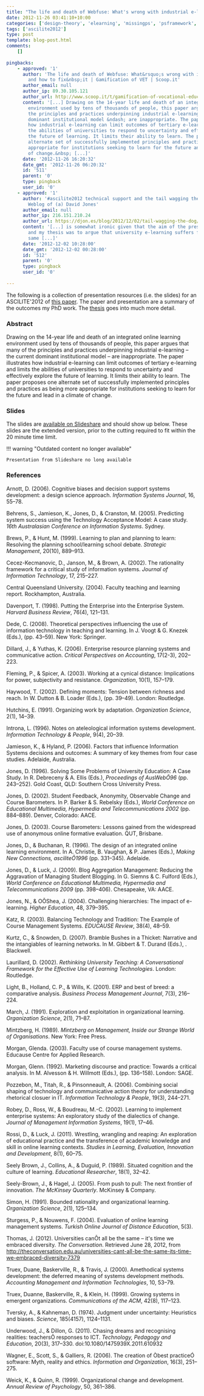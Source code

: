 ```yaml
---
title: "The life and death of Webfuse: What's wrong with industrial e-learning and how to fix it"
date: 2012-11-26 03:41:10+10:00
categories: ['design-theory', 'elearning', 'missingps', 'psframework', 'thesis', 'webfuse']
tags: ['ascilite2012']
type: post
template: blog-post.html
comments:
    []
    
pingbacks:
    - approved: '1'
      author: 'The life and death of Webfuse: What&rsquo;s wrong with industrial e-learning
        and how to fix&nbsp;it | Gamification of VET | Scoop.it'
      author_email: null
      author_ip: 89.30.105.121
      author_url: http://www.scoop.it/t/gamification-of-vocational-education/p/3478199059/the-life-and-death-of-webfuse-what-s-wrong-with-industrial-e-learning-and-how-to-fix-it
      content: '[...] Drawing on the 14-year life and death of an integrated online learning
        environment used by tens of thousands of people, this paper argues that many of
        the principles and practices underpinning industrial e-learning &ndash; the current
        dominant institutional model &ndash; are inappropriate. The paper illustrates
        how industrial e-learning can limit outcomes of tertiary e-learning and limits
        the abilities of universities to respond to uncertainty and effectively explore
        the future of learning. It limits their ability to learn. The paper proposes one
        alternate set of successfully implemented principles and practices as being more
        appropriate for institutions seeking to learn for the future and lead in a climate
        of change.&nbsp; [...]'
      date: '2012-11-26 16:20:32'
      date_gmt: '2012-11-26 06:20:32'
      id: '511'
      parent: '0'
      type: pingback
      user_id: '0'
    - approved: '1'
      author: '#ascilite2012 technical support and the tail wagging the dog &laquo; The
        Weblog of (a) David Jones'
      author_email: null
      author_ip: 216.151.210.24
      author_url: https://djon.es/blog/2012/12/02/tail-wagging-the-dog/
      content: '[...] is somewhat ironic given that the aim of the presentation, the paper
        and my thesis was to argue that university e-learning suffers from exactly the
        same [...]'
      date: '2012-12-02 10:28:00'
      date_gmt: '2012-12-02 00:28:00'
      id: '512'
      parent: '0'
      type: pingback
      user_id: '0'
    
---
```

The following is a collection of presentation resources (i.e. the slides) for an ASCILITE'2012 of [this paper](/blog2/the-life-and-death-of-webfuse-principles-for-learning-and-leading-into-the-future/). The paper and presentation are a summary of the outcomes my PhD work. The [thesis](/blog2/research/phd-thesis/) goes into much more detail.

### Abstract

Drawing on the 14-year life and death of an integrated online learning environment used by tens of thousands of people, this paper argues that many of the principles and practices underpinning industrial e-learning – the current dominant institutional model – are inappropriate. The paper illustrates how industrial e-learning can limit outcomes of tertiary e-learning and limits the abilities of universities to respond to uncertainty and effectively explore the future of learning. It limits their ability to learn. The paper proposes one alternate set of successfully implemented principles and practices as being more appropriate for institutions seeking to learn for the future and lead in a climate of change.

### Slides

The slides are [available on Slideshare](http://www.slideshare.net/davidj/life-and-death-of-webfuse-principles-for-university-elearning) and should show up below. These slides are the extended version, prior to the cutting required to fit within the 20 minute time limit.


!!! warning "Outdated content no longer available"

    Presentation from Slideshare no long available


### References

Arnott, D. (2006). Cognitive biases and decision support systems development: a design science approach. _Information Systems Journal_, 16, 55–78.

Behrens, S., Jamieson, K., Jones, D., & Cranston, M. (2005). Predicting system success using the Technology Acceptance Model: A case study. _16th Australasian Conference on Information Systems_. Sydney.

Brews, P., & Hunt, M. (1999). Learning to plan and planning to learn: Resolving the planning school/learning school debate. _Strategic Management_, 20(10), 889–913.

Cecez-Kecmanovic, D., Janson, M., & Brown, A. (2002). The rationality framework for a critical study of information systems. _Journal of Information Technology_, 17, 215–227.

Central Queensland University. (2004). Faculty teaching and learning report. Rockhampton, Australia.

Davenport, T. (1998). Putting the Enterprise into the Enterprise System. _Harvard Business Review_, 76(4), 121–131.

Dede, C. (2008). Theoretical perspectives influencing the use of information technology in teaching and learning. In J. Voogt & G. Knezek (Eds.), (pp. 43–59). New York: Springer.

Dillard, J., & Yuthas, K. (2006). Enterprise resource planning systems and communicative action. _Critical Perspectives on Accounting_, 17(2-3), 202–223.

Fleming, P., & Spicer, A. (2003). Working at a cynical distance: Implications for power, subjectivity and resistance. _Organization_, 10(1), 157–179.

Haywood, T. (2002). Defining moments: Tension between richness and reach. In W. Dutton & B. Loader (Eds.), (pp. 39–49). London: Routledge.

Hutchins, E. (1991). Organizing work by adaptation. _Organization Science_, 2(1), 14–39.

Introna, L. (1996). Notes on ateleological information systems development. _Information Technology & People_, 9(4), 20–39.

Jamieson, K., & Hyland, P. (2006). Factors that influence Information Systems decisions and outcomes: A summary of key themes from four case studies. Adelaide, Australia.

Jones, D. (1996). Solving Some Problems of University Education: A Case Study. In R. Debreceny & A. Ellis (Eds.), _Proceedings of AusWebÕ96_ (pp. 243–252). Gold Coast, QLD: Southern Cross University Press.

Jones, D. (2002). Student Feedback, Anonymity, Observable Change and Course Barometers. In P. Barker & S. Rebelsky (Eds.), _World Conference on Educational Multimedia, Hypermedia and Telecommunications 2002_ (pp. 884–889). Denver, Colorado: AACE.

Jones, D. (2003). Course Barometers: Lessons gained from the widespread use of anonymous online formative evaluation. QUT, Brisbane.

Jones, D., & Buchanan, R. (1996). The design of an integrated online learning environment. In A. Christie, B. Vaughan, & P. James (Eds.), _Making New Connections, asciliteÕ1996_ (pp. 331–345). Adelaide.

Jones, D., & Luck, J. (2009). Blog Aggregation Management: Reducing the Aggravation of Managing Student Blogging. In G. Siemns & C. Fulford (Eds.), _World Conference on Educational Multimedia, Hypermedia and Telecommunications 2009_ (pp. 398–406). Chesapeake, VA: AACE.

Jones, N., & OÕShea, J. (2004). Challenging hierarchies: The impact of e-learning. _Higher Education_, 48, 379–395.

Katz, R. (2003). Balancing Technology and Tradition: The Example of Course Management Systems. _EDUCAUSE Review_, 38(4), 48–59.

Kurtz, C., & Snowden, D. (2007). Bramble Bushes in a Thicket: Narrative and the intangiables of learning networks. In M. Gibbert & T. Durand (Eds.), . Blackwell.

Laurillard, D. (2002). _Rethinking University Teaching: A Conversational Framework for the Effective Use of Learning Technologies_. London: Routledge.

Light, B., Holland, C. P., & Wills, K. (2001). ERP and best of breed: a comparative analysis. _Business Process Management Journal_, 7(3), 216–224.

March, J. (1991). Exploration and exploitation in organizational learning. _Organization Science_, 2(1), 71–87.

Mintzberg, H. (1989). _Mintzberg on Management, Inside our Strange World of Organisations_. New York: Free Press.

Morgan, Glenda. (2003). Faculty use of course management systems. Educause Centre for Applied Research.

Morgan, Glenn. (1992). Marketing discourse and practice: Towards a critical analysis. In M. Alvesson & H. Willmott (Eds.), (pp. 136–158). London: SAGE.

Pozzebon, M., Titah, R., & Pinsonneault, A. (2006). Combining social shaping of technology and communicative action theory for understanding rhetorical closuer in IT. _Information Technology & People_, 19(3), 244–271.

Robey, D., Ross, W., & Boudreau, M.-C. (2002). Learning to implement enterprise systems: An exploratory study of the dialectics of change. _Journal of Management Information Systems_, 19(1), 17–46.

Rossi, D., & Luck, J. (2011). Wrestling, wrangling and reaping: An exploration of educational practice and the transference of academic knowledge and skill in online learning contexts. _Studies in Learning, Evaluation, Innovation and Development_, 8(1), 60–75.

Seely Brown, J., Collins, A., & Duguid, P. (1989). Situated cognition and the culture of learning. _Educational Researcher_, 18(1), 32–42.

Seely-Brown, J., & Hagel, J. (2005). From push to pull: The next frontier of innovation. _The McKinsey Quarterly_. McKinsey & Company.

Simon, H. (1991). Bounded rationality and organizational learning. _Organization Science_, 2(1), 125–134.

Sturgess, P., & Nouwens, F. (2004). Evaluation of online learning management systems. _Turkish Online Journal of Distance Education_, 5(3).

Thomas, J. (2012). Universities canÕt all be the same – it's time we embraced diversity. _The Conversation_. Retrieved June 28, 2012, from http://theconversation.edu.au/universities-cant-all-be-the-same-its-time-we-embraced-diversity-7379

Truex, Duane, Baskerville, R., & Travis, J. (2000). Amethodical systems development: the deferred meaning of systems development methods. _Accounting Management and Information Technologies_, 10, 53–79.

Truex, Duanne, Baskerville, R., & Klein, H. (1999). Growing systems in emergent organizations. _Communications of the ACM_, 42(8), 117–123.

Tversky, A., & Kahneman, D. (1974). Judgment under uncertainty: Heuristics and biases. _Science_, 185(4157), 1124–1131.

Underwood, J., & Dillon, G. (2011). Chasing dreams and recognising realities: teachersÕ responses to ICT. _Technology, Pedagogy and Education_, 20(3), 317–330. doi:10.1080/1475939X.2011.610932

Wagner, E., Scott, S., & Galliers, R. (2006). The creation of Òbest practiceÓ software: Myth, reality and ethics. _Information and Organization_, 16(3), 251–275.

Weick, K., & Quinn, R. (1999). Organizational change and development. _Annual Review of Psychology_, 50, 361–386.